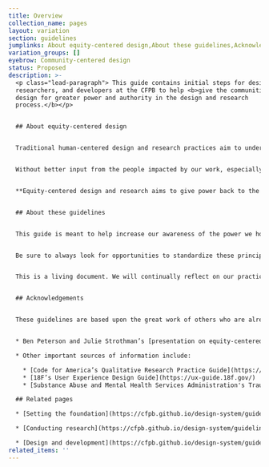 ```yaml
---
title: Overview
collection_name: pages
layout: variation
section: guidelines
jumplinks: About equity-centered design,About these guidelines,Acknowledgements
variation_groups: []
eyebrow: Community-centered design
status: Proposed
description: >-
  <p class="lead-paragraph"> This guide contains initial steps for designers,
  researchers, and developers at the CFPB to help <b>give the communities we
  design for greater power and authority in the design and research
  process.</b></p>


  ## About equity-centered design


  Traditional human-centered design and research practices aim to understand and solve for the needs of the people we serve, but with limited input from those people. Designers, researchers, developers, and stakeholders work together to determine goals, what questions to ask, what conclusions to draw, and ultimately what solutions to build. Collectively, we have the power to control the narrative for those we are trying to help.  


  Without better input from the people impacted by our work, especially those in underserved or underrepresented communities, we risk making decisions and creating solutions that do not help them. The natural limits of our own experience may lead us to omit critical perspectives or possibly even create solutions that cause harm.   


  **Equity-centered design and research aims to give power back to the community by purposefully making all the people we design for collaborators in the design and research process.**


  ## About these guidelines


  This guide is meant to help increase our awareness of the power we hold in the design and research process, and to take steps to give more power to those we serve to allow their voices to be heard equitably. We’ve written this guide for use in the context of design, user research, and technology development projects, but we hope it may be of use to any one involved in building solutions for diverse audiences.  The ultimate goal is to infuse equity-centered principles into all our processes and practices to better ensure the products and services we build are actually useful for those who need them the most. 


  Be sure to always look for opportunities to standardize these principles as part of your everyday work. Reconsider recruitment practices, incentives, and how you interact with individuals and communities throughout the lifecycle of a project. Ask yourself, “how is my work contributing to building long-lasting relationships with the organizations, communities, and people the Bureau serves?” 


  This is a living document. We will continually reflect on our practices and revisit or add to these ideas as we grow, change, and learn more.  


  ## Acknowledgements


  These guidelines are based upon the great work of others who are already working diligently in the justice and equity space. Acknowledgments are in order:


  * Ben Peterson and Julie Strothman’s [presentation on equity-centered design and research](https://s3.amazonaws.com/digitalgov/static/equity-centered-design-revised.pptx) is the primary source of information and inspiration for these guidelines. (The presentation is also available as a [recorded presentation](https://www.youtube.com/watch?v=j1ZJO8maV7s).)

  * Other important sources of information include: 

    * [Code for America’s Qualitative Research Practice Guide](https://info.codeforamerica.org/qualitative-research)
    * [18F’s User Experience Design Guide](https://ux-guide.18f.gov/) 
    * [Substance Abuse and Mental Health Services Administration's Trauma-informed Guidelines](https://ncsacw.acf.hhs.gov/userfiles/files/SAMHSA_Trauma.pdf)

  ## Related pages

  * [Setting the foundation](https://cfpb.github.io/design-system/guidelines/setting-the-foundation)

  * [C﻿onducting research](https://cfpb.github.io/design-system/guidelines/conducting-research)

  * [D﻿esign and development](https://cfpb.github.io/design-system/guidelines/design-and-development)
related_items: ''
---
```


